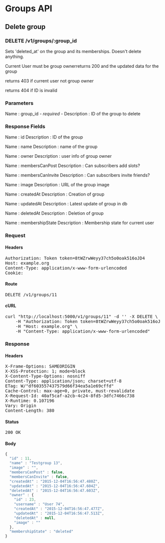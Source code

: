 # Groups API

## Delete group

### DELETE /v1/groups/:group_id

Sets &#39;deleted_at&#39; on the group and its memberships. Doesn&#39;t delete anything.

Current User must be group ownerreturns 200 and the updated data for the group

returns 403 if current user not group owner

returns 404 if ID is invalid

### Parameters

Name : group_id *- required -*
Description : ID of the group to delete


### Response Fields

Name : id
Description : ID of the group

Name : name
Description : name of the group

Name : owner
Description : user info of group owner

Name : membersCanPost
Description : Can subscribers add slots?

Name : membersCanInvite
Description : Can subscribers invite friends?

Name : image
Description : URL of the group image

Name : createdAt
Description : Creation of group

Name : updatedAt
Description : Latest update of group in db

Name : deletedAt
Description : Deletion of group

Name : membershipState
Description : Membership state for current user

### Request

#### Headers

<pre>Authorization: Token token=8tWZrwWeyy37ch5o0oak516oJD4
Host: example.org
Content-Type: application/x-www-form-urlencoded
Cookie: </pre>

#### Route

<pre>DELETE /v1/groups/11</pre>

#### cURL

<pre class="request">curl &quot;http://localhost:5000/v1/groups/11&quot; -d &#39;&#39; -X DELETE \
	-H &quot;Authorization: Token token=8tWZrwWeyy37ch5o0oak516oJD4&quot; \
	-H &quot;Host: example.org&quot; \
	-H &quot;Content-Type: application/x-www-form-urlencoded&quot;</pre>

### Response

#### Headers

<pre>X-Frame-Options: SAMEORIGIN
X-XSS-Protection: 1; mode=block
X-Content-Type-Options: nosniff
Content-Type: application/json; charset=utf-8
ETag: W/&quot;df603557437579d66f34ea5a1e69cffd&quot;
Cache-Control: max-age=0, private, must-revalidate
X-Request-Id: 40af5caf-a2cb-4c24-8fd5-3dfc7466c738
X-Runtime: 0.107196
Vary: Origin
Content-Length: 380</pre>

#### Status

<pre>200 OK</pre>

#### Body

```javascript
{
  "id" : 11,
  "name" : "Testgroup 13",
  "image" : "",
  "membersCanPost" : false,
  "membersCanInvite" : false,
  "createdAt" : "2015-12-04T16:56:47.480Z",
  "updatedAt" : "2015-12-04T16:56:47.604Z",
  "deletedAt" : "2015-12-04T16:56:47.603Z",
  "owner" : {
    "id" : 23,
    "username" : "User 74",
    "createdAt" : "2015-12-04T16:56:47.477Z",
    "updatedAt" : "2015-12-04T16:56:47.513Z",
    "deletedAt" : null,
    "image" : ""
  },
  "membershipState" : "deleted"
}
```
